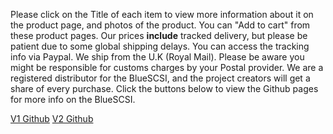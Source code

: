 Please click on the Title of each item to view more information about it on the product page, and photos of the product. You can "Add to cart" from these product pages. Our prices <b>include</b> tracked delivery, but please be patient due to some global shipping delays. You can access the tracking info via Paypal. We ship from the U.K (Royal Mail). Please be aware you might be responsible for customs charges by your Postal provider. We are a registered distributor for the BlueSCSI, and the project creators will get a share of every purchase. Click the buttons below to view the Github pages for more info on the BlueSCSI.

<p class="lead text-center">
    <a href="https://github.com/erichelgeson/BlueSCSI" target="_blank" class="btn btn-lg btn-primary">V1 Github</a>&nbsp;<a href="https://github.com/BlueSCSI" target="_blank" class="btn btn-lg btn-primary">V2 Github</a>
</p>